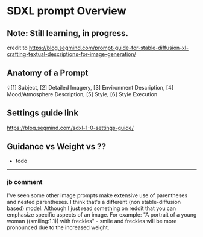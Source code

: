 # SDXL prompt Overview
Note: Still learning, in progress.
--
credit to https://blog.segmind.com/prompt-guide-for-stable-diffusion-xl-crafting-textual-descriptions-for-image-generation/


## Anatomy of a Prompt
💡[1] Subject, [2] Detailed Imagery, [3] Environment Description, [4] Mood/Atmosphere Description, [5] Style, [6] Style Execution



## Settings guide link
https://blog.segmind.com/sdxl-1-0-settings-guide/


## Guidance vs Weight vs ??
- todo



-----
### jb comment
I've seen some other image prompts make extensive use of parentheses and nested parentheses. I think that's a different (non stable-diffusion based) model. Although I just read something on reddit that you can emphasize specific aspects of an image. 
For example: "A portrait of a young woman ((smiling:1.1)) with freckles" - smile and freckles will be more pronounced due to the increased weight.